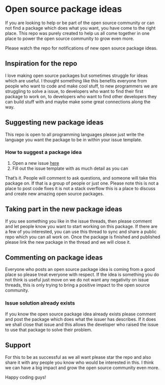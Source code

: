 # Open source package ideas

If you are looking to help or be part of the open source community or can not find a package which does what you want, you have come to the right place. 
This repo was purely created to help us all come together in one place to power the open source community to grow even more.

Please watch the repo for notifications of new open source package ideas.

## Inspiration for the repo

I love making open source packages but sometimes struggle for ideas which are useful. I thought something like this benefits everyone from people who want to code and make cool stuff, to new programmers we are struggling to solve a issue, to developers who want to find their first package to work on, to developers who want to find other developers they can build stuff with and maybe make some great connections along the way.   

## Suggesting new package ideas
This repo is open to all programming languages please just write the language you want the package to be in within your issue template. 

### How to suggest a package idea
1) Open a new issue [here](https://github.com/joshstevens19/open-source-package-ideas/issues/new?assignees=&labels=&template=open-source-package-request.md&title=)
2) Fill out the issue template with as much detail as you can

That’s it. People will comment to ask questions, and someone will take this package on. If that is a group of people or just one. 
Please note this is not a place to post code fixes it is not a stack overflow this is a place to discuss and create new amazing open source packages.

## Taking part in the new package ideas
If you see something you like in the issue threads, then please comment and let people know you want to start working on this package. If there are a few of you interested, you can use this thread to sync and share a public repo which you can all work on. 
Once the package is finished and published please link the new package in the thread and we will close it. 

## Commenting on package ideas
Everyone who posts an open source package idea is coming from a good place so please treat everyone with respect. If the idea is something you do not think is useful just move on we do not want any negativity on issue threads, this is only trying to bring a positive impact to the open source community. 

### Issue solution already exists
If you know the open source package idea already exists please comment and post the package which does what the issuer has describes. If it does we shall close that issue and this allows the developer who raised the issue to use that package to solve their problem.

## Support

For this to be as successful as we all want please star the repo and also share it with any people you know who would be interested in this. I think we can have a big impact and grow the open source community even more.

Happy coding guys! 

